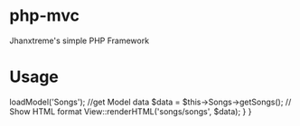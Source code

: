 php-mvc
=======

Jhanxtreme's simple PHP Framework

Usage
=====





<?php

 
class SongController extends BaseController{


	public function index(){
		//loading a Model
		$this->loadModel('Songs');

		//get Model data
		$data = $this->Songs->getSongs();

		// Show HTML format
		View::renderHTML('songs/songs', $data);
	}

}
